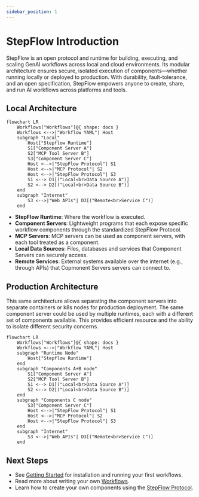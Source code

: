 ```yaml
---
sidebar_position: 1
---
```


# StepFlow Introduction

StepFlow is an open protocol and runtime for building, executing, and scaling GenAI workflows across local and cloud environments.
Its modular architecture ensures secure, isolated execution of components—whether running locally or deployed to production.
With durability, fault-tolerance, and an open specification, StepFlow empowers anyone to create, share, and run AI workflows across platforms and tools.

## Local Architecture

```mermaid
flowchart LR
    Workflows["Workflows"]@{ shape: docs }
    Workflows <-->|"Workflow YAML"| Host
    subgraph "Local"
        Host["Stepflow Runtime"]
        S1["Component Server A"]
        S2["MCP Tool Server B"]
        S3["Component Server C"]
        Host <-->|"StepFlow Protocol"| S1
        Host <-->|"MCP Protocol"| S2
        Host <-->|"StepFlow Protocol"| S3
        S1 <--> D1[("Local<br>Data Source A")]
        S2 <--> D2[("Local<br>Data Source B")]
    end
    subgraph "Internet"
        S3 <-->|"Web APIs"| D3[("Remote<br>Service C")]
    end
```

- **StepFlow Runtime**: Where the workflow is executed.
- **Component Servers**: Lightweight programs that each expose specific workflow components through the standardized StepFlow Protocol.
- **MCP Servers**: MCP servers can be used as component servers, with each tool treated as a component.
- **Local Data Sources**: Files, databases and services that Component Servers can securely access.
- **Remote Services**: External systems available over the internet (e.g., through APIs) that Copmonent Servers servers can connect to.

## Production Architecture

This same architecture allows separating the component servers into separate containers or k8s nodes for production deployment.
The same component server could be used by multiple runtimes, each with a different set of components available.
This provides efficient resource and the ability to isolate different security concerns.

```mermaid
flowchart LR
    Workflows["Workflows"]@{ shape: docs }
    Workflows <-->|"Workflow YAML"| Host
    subgraph "Runtime Node"
        Host["Stepflow Runtime"]
    end
    subgraph "Components A+B node"
        S1["Component Server A"]
        S2["MCP Tool Server B"]
        S1 <--> D1[("Local<br>Data Source A")]
        S2 <--> D2[("Local<br>Data Source B")]
    end
    subgraph "Components C node"
        S3["Component Server C"]
        Host <-->|"StepFlow Protocol"| S1
        Host <-->|"MCP Protocol"| S2
        Host <-->|"StepFlow Protocol"| S3
    end
    subgraph "Internet"
        S3 <-->|"Web APIs"| D3[("Remote<br>Service C")]
    end
```

## Next Steps

* See [Getting Started](./getting_started.md) for installation and running your first workflows.
* Read more about writing your own [Workflows](./workflows/index.md).
* Learn how to create your own components using the [StepFlow Protocol](./protocol/index.md).